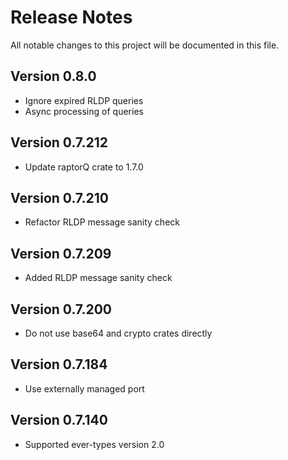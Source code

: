 # Release Notes

All notable changes to this project will be documented in this file.

## Version 0.8.0

- Ignore expired RLDP queries
- Async processing of queries

## Version 0.7.212

- Update raptorQ crate to 1.7.0

## Version 0.7.210

- Refactor RLDP message sanity check

## Version 0.7.209

- Added RLDP message sanity check

## Version 0.7.200

- Do not use base64 and crypto crates directly

## Version 0.7.184

- Use externally managed port

## Version 0.7.140

- Supported ever-types version 2.0
